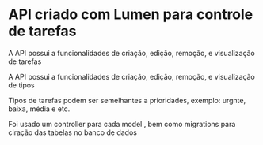 <h1>API criado com Lumen para controle de tarefas</h1>

<p>A API possui a funcionalidades de criação, edição, remoção, e visualização de tarefas</p>

<p>A API possui a funcionalidades de criação, edição, remoção, e visualização de tipos</p>

<p>Tipos de tarefas podem ser semelhantes a prioridades, exemplo: urgnte, baixa, média e etc.</p>

<p>Foi usado um controller para cada model , bem como migrations para ciração das tabelas no banco de dados</p>